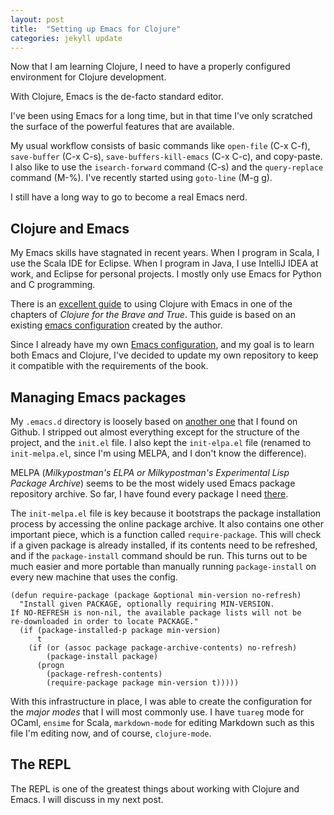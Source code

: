 ```yaml
---
layout: post
title:  "Setting up Emacs for Clojure"
categories: jekyll update
---
```


Now that I am learning Clojure, I need to have a properly configured environment for Clojure development.

With Clojure, Emacs is the de-facto standard editor.

I've been using Emacs for a long time, but in that time I've only scratched the surface of the powerful features that are available.

My usual workflow consists of basic commands like `open-file` (C-x C-f), `save-buffer` (C-x C-s), `save-buffers-kill-emacs` (C-x C-c), and copy-paste. I also like to use the `isearch-forward` command (C-s) and the `query-replace` command (M-%). I've recently started using `goto-line` (M-g g).

I still have a long way to go to become a real Emacs nerd.

## Clojure and Emacs

My Emacs skills have stagnated in recent years. When I program in Scala, I use the Scala IDE for Eclipse. When I program in Java, I use IntelliJ IDEA at work, and Eclipse for personal projects. I mostly only use Emacs for Python and C programming.

There is an [excellent guide][brave-and-true-emacs] to using Clojure with Emacs in one of the chapters of *Clojure for the Brave and True*. This guide is based on an existing [emacs configuration][brave-and-true-emacs-conf] created by the author.

Since I already have my own [Emacs configuration][yzernik-emacs-d], and my goal is to learn both Emacs and Clojure, I've decided to update my own repository to keep it compatible with the requirements of the book.

## Managing Emacs packages

My `.emacs.d` directory is loosely based on [another one][purcell-emacs-d] that I found on Github. I stripped out almost everything except for the structure of the project, and the `init.el` file. I also kept the `init-elpa.el` file (renamed to `init-melpa.el`, since I'm using MELPA, and I don't know the difference).

MELPA (*Milkypostman's ELPA or Milkypostman's Experimental Lisp Package Archive*) seems to be the most widely used Emacs package repository archive. So far, I have found every package I need [there][melpa].

The `init-melpa.el` file is key because it bootstraps the package installation process by accessing the online package archive. It also contains one other important piece, which is a function called `require-package`. This will check if a given package is already installed, if its contents need to be refreshed, and if the `package-install` command should be run. This turns out to be much easier and more portable than manually running `package-install` on every new machine that uses the config.


```elisp
(defun require-package (package &optional min-version no-refresh)
  "Install given PACKAGE, optionally requiring MIN-VERSION.
If NO-REFRESH is non-nil, the available package lists will not be
re-downloaded in order to locate PACKAGE."
  (if (package-installed-p package min-version)
      t
    (if (or (assoc package package-archive-contents) no-refresh)
        (package-install package)
      (progn
        (package-refresh-contents)
        (require-package package min-version t)))))
```


With this infrastructure in place, I was able to create the configuration for the *major modes* that I will most commonly use. I have `tuareg` mode for OCaml, `ensime` for Scala, `markdown-mode` for editing Markdown such as this file I'm editing now, and of course, `clojure-mode`.

## The REPL

The REPL is one of the greatest things about working with Clojure and Emacs. I will discuss in my next post.


[brave-and-true-emacs]:       http://www.braveclojure.com/basic-emacs/
[brave-and-true-emacs-conf]:  https://github.com/flyingmachine/emacs-for-clojure
[yzernik-emacs-d]:            https://github.com/yzernik/.emacs.d
[purcell-emacs-d]:            https://github.com/purcell/emacs.d
[melpa]:                      http://melpa.org

